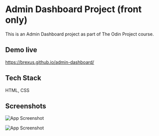 
# Admin Dashboard Project (front only)

This is an Admin Dashboard project as part of The Odin Project course. 


## Demo live

https://brexus.github.io/admin-dashboard/


## Tech Stack

HTML, CSS


## Screenshots

![App Screenshot](https://i.imgur.com/k3kUStJ.png)

![App Screenshot](https://i.imgur.com/8c1HeEB.png)




